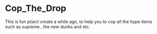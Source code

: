 # Cop_The_Drop
This is fun prject create a while ago, to help you to cop all the hype items such as supreme , the new dunks and etc.
